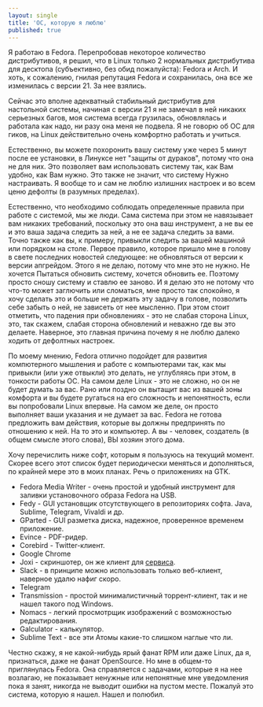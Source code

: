 ```yaml
---
layout: single
title: 'ОС, которую я люблю'
published: true
---
```


Я работаю в Fedora. Перепробовав некоторое количество дистрибутивов, я решил, что в Linux только 2 нормальных дистрибутива для десктопа (субъективно, без обид пожалуйста): Fedora и Arch. И хоть, к сожалению, гнилая репутация Fedora и сохранилась, она все же изменилась с версии 21. За нее взялись.  

Сейчас это вполне адекватный стабильный дистрибутив для настольной системы, начиная с версии 21 я не замечал в ней никаких серьезных багов, моя система всегда грузилась, обновлялась и работала как надо, ни разу она меня не подвела. Я не говорю об ОС для гиков, на Linux действительно очень комфортно работать и учиться.

Естественно, вы можете похоронить вашу систему уже через 5 минут после ее установки, в Линуксе нет "защиты от дураков", потому что она не для них. Это позволяет вам использовать систему так, как Вам удобно, как Вам нужно. Это также не значит, что систему Нужно настраивать. Я вообще то и сам не люблю излишних настроек и во всем ценю дефолты (в разумных пределах). 

Естественно, что необходимо соблюдать определенные правила при работе с системой, мы же люди. Сама система при этом не навязывает вам никаких требований, поскольку это она ваш инструмент, а не вы ее и это ваша задача следить за ней, а не ее задача следить за вами. Точно также как вы, к примеру, привыкли следить за вашей машиной или порядком на столе. Первое правило, которое пришло мне в голову в свете последних новостей следующее: не обновляться от версии к версии апгрейдом. Этого я не делаю, потому что мне это не нужно. Не хочется Пытаться обновить систему, хочется обновить ее. Поэтому просто сношу систему и ставлю ее заново. И я делаю это не потому что что-то может заглючить или сломаться, мне просто так спокойно, я хочу сделать это и больше не держать эту задачу в голове, позволить себе забыть о ней, не зависеть от нее мысленно. При этом стоит отметить, что падения при обновлениях - это не слабая сторона Linux, это, так скажем, слабая сторона обновлений и неважно где вы это делаете. Наверное, это главная причина почему я не люблю далеко ходить от дефолтных настроек.

По моему мнению, Fedora отлично подойдет для развития компютерного мышления и работе с компьютерами так, как мы привыкли (или уже отвыкли) это делать, не углубляясь при этом, в тонкости работы ОС. На самом деле Linux - это не сложно, но он не будет думать за вас. Рано или поздно он вытащит вас из вашей зоны комфорта и вы будете ругаться на его сложность и непонятность, если вы попробовали Linux впервые. На самом же деле, он просто выполняет ваши указания и не думает за вас. Fedora не готова предложить вам действия, которые вы должны предпринять по отношению к ней. На то это и компьютер. А вы - человек, создатель (в общем смысле этого слова), ВЫ хозяин этого дома.

Хочу перечислить ниже софт, которым я пользуюсь на текущий момент. Скорее всего этот список будет периодически меняться и дополняться, по крайней мере это в моих планах. Речь о приложениях на GTK.

- Fedora Media Writer - очень простой и удобный инструмент для заливки установочного образа Fedora на USB.
- Fedy - GUI установщик отсутствующего в репозиториях софта. Java, Sublime, Telegram, Vivaldi и др.
- GParted - GUI разметка диска, надежное, проверенное временем приложение.
- Evince - PDF-ридер.
- Corebird - Twitter-клиент.
- Google Chrome
- Joxi - скриншотер, он же клиент для [сервиса](https://joxi.net/).
- Slack - в принципе можно использовать только веб-клиент, наверное удалю нафиг скоро.
- Telegram
- Transmission - простой минималистичный торрент-клиент, так и не нашел такого под Windows.
- Nomacs - легкий просмотрщик изображений с возможностью редактирования.
- Galculator - калькулятор.
- Sublime Text - все эти Атомы какие-то слишком наглые что ли.

Честно скажу, я не какой-нибудь ярый фанат RPM или даже Linux, да я, признаться, даже не фанат OpenSource. Но мне в общем-то приглянулась Fedora. Она справляется с задачами, которые я на нее возлагаю, не показывает ненужные или непонятные мне уведомления пока я занят, никогда не выводит ошибки на пустом месте. Пожалуй это система, которую я нашел. Нашел и полюбил.